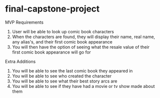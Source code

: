 # final-capstone-project

MVP Requirements

1. User will be able to look up comic book characters
2. When the characters are found, they will display their name, real name, any alias's, and their first comic book appearance
3. You will then have the option of seeing what the resale value of their first comic book appearance will go for

Extra Additions
1. You will be able to see the last comic book they appeared in
2. You will be able to see who created the character
3. You will be able to see what their best story arcs are
4. You will be able to see if they have had a movie or tv show made about them